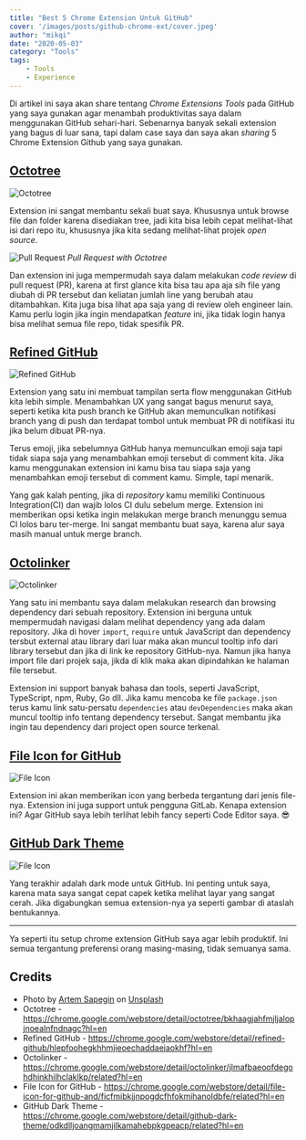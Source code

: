 ```yaml
---
title: "Best 5 Chrome Extension Untuk GitHub"
cover: '/images/posts/github-chrome-ext/cover.jpeg'
author: "mikqi"
date: "2020-05-03"
category: "Tools"
tags:
    - Tools
    - Experience
---
```


Di artikel ini saya akan share tentang *Chrome Extensions Tools* pada GitHub yang saya gunakan agar menambah produktivitas saya dalam menggunakan GitHub sehari-hari. Sebenarnya banyak sekali extension yang bagus di luar sana, tapi dalam case saya dan saya akan *sharing* 5 Chrome Extension Github yang saya gunakan.

## [Octotree](https://chrome.google.com/webstore/detail/octotree/bkhaagjahfmjljalopjnoealnfndnagc?hl=en)

![Octotree](/images/posts/github-chrome-ext/octotree.gif)

Extension ini sangat membantu sekali buat saya. Khususnya untuk browse file dan folder karena disediakan tree, jadi kita bisa lebih cepat melihat-lihat isi dari repo itu, khususnya jika kita sedang melihat-lihat projek *open source*.

![Pull Request](/images/posts/github-chrome-ext/pull-request.png)
*Pull Request with Octotree*

Dan extension ini juga mempermudah saya dalam melakukan *code review* di pull request (PR), karena at first glance kita bisa tau apa aja sih file yang diubah di PR tersebut dan keliatan jumlah line yang berubah atau ditambahkan. Kita juga bisa lihat apa saja yang di review oleh engineer lain. Kamu perlu login jika ingin mendapatkan *feature* ini, jika tidak login hanya bisa melihat semua file repo, tidak spesifik PR.

## [Refined GitHub](https://chrome.google.com/webstore/detail/refined-github/hlepfoohegkhhmjieoechaddaejaokhf?hl=en)

![Refined GitHub](/images/posts/github-chrome-ext/refined-github.jpg)

Extension yang satu ini membuat tampilan serta flow menggunakan GitHub kita lebih simple. Menambahkan UX yang sangat bagus menurut saya, seperti ketika kita push branch ke GitHub akan memunculkan notifikasi branch yang di push dan terdapat tombol untuk membuat PR di notifikasi itu jika belum dibuat PR-nya.

Terus emoji, jika sebelumnya GitHub hanya memunculkan emoji saja tapi tidak siapa saja yang menambahkan emoji tersebut di comment kita. Jika kamu menggunakan extension ini kamu bisa tau siapa saja yang menambahkan emoji tersebut di comment kamu. Simple, tapi menarik.

Yang gak kalah penting, jika di *repository* kamu memiliki Continuous Integration(CI) dan wajib lolos CI dulu sebelum merge. Extension ini memberikan opsi ketika ingin melakukan merge branch menunggu semua CI lolos baru ter-merge. Ini sangat membantu buat saya, karena alur saya masih manual untuk merge branch.

## [Octolinker](https://chrome.google.com/webstore/detail/octolinker/jlmafbaeoofdegohdhinkhilhclaklkp/related?hl=en)

![Octolinker](/images/posts/github-chrome-ext/octolinker.png)

Yang satu ini membantu saya dalam melakukan research dan browsing dependency dari sebuah repository. Extension ini berguna untuk mempermudah navigasi dalam melihat dependency yang ada dalam repository. Jika di hover `import`, `require` untuk JavaScript dan dependency tersbut external atau library dari luar maka akan muncul tooltip info dari library tersebut dan jika di link ke repository GitHub-nya. Namun jika hanya import file dari projek saja, jikda di klik maka akan dipindahkan ke halaman file tersebut.

Extension ini support banyak bahasa dan tools, seperti JavaScript, TypeScript, npm, Ruby, Go dll. Jika kamu mencoba ke file `package.json` terus kamu link satu-persatu `dependencies` atau `devDependencies` maka akan muncul tooltip info tentang dependency tersebut. Sangat membantu jika ingin tau dependency dari project open source terkenal.

## [File Icon for GitHub](https://chrome.google.com/webstore/detail/file-icon-for-github-and/ficfmibkjjnpogdcfhfokmihanoldbfe/related?hl=en)

![File Icon](/images/posts/github-chrome-ext/file-icon.png)

Extension ini akan memberikan icon yang berbeda tergantung dari jenis file-nya. Extension ini juga support untuk pengguna GitLab. Kenapa extension ini? Agar GitHub saya lebih terlihat lebih fancy seperti Code Editor saya. 😎

## [GitHub Dark Theme](https://chrome.google.com/webstore/detail/github-dark-theme/odkdlljoangmamjilkamahebpkgpeacp/related?hl=en)

![File Icon](/images/posts/github-chrome-ext/dark-mode.png)

Yang terakhir adalah dark mode untuk GitHub. Ini penting untuk saya, karena mata saya sangat cepat capek ketika melihat layar yang sangat cerah. Jika digabungkan semua extension-nya ya seperti gambar di ataslah bentukannya.

---

Ya seperti itu setup chrome extension GitHub saya agar lebih produktif. Ini semua tergantung preferensi orang masing-masing, tidak semuanya sama.

## Credits
- Photo by [Artem Sapegin](https://unsplash.com/@sapegin) on [Unsplash](https://unsplash.com/)
- Octotree - https://chrome.google.com/webstore/detail/octotree/bkhaagjahfmjljalopjnoealnfndnagc?hl=en
- Refined GitHub - https://chrome.google.com/webstore/detail/refined-github/hlepfoohegkhhmjieoechaddaejaokhf?hl=en
- Octolinker - https://chrome.google.com/webstore/detail/octolinker/jlmafbaeoofdegohdhinkhilhclaklkp/related?hl=en
- File Icon for GitHub - https://chrome.google.com/webstore/detail/file-icon-for-github-and/ficfmibkjjnpogdcfhfokmihanoldbfe/related?hl=en
- GitHub Dark Theme - https://chrome.google.com/webstore/detail/github-dark-theme/odkdlljoangmamjilkamahebpkgpeacp/related?hl=en
